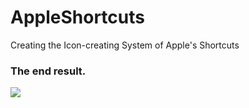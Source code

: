 # AppleShortcuts
Creating the Icon-creating System of Apple's Shortcuts

### The end result. </br>
![](https://cdn-images-1.medium.com/max/1600/1*H_eN7rlHYNvQvfuLZNUurQ.gif)
